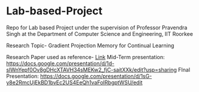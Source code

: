 # Lab-based-Project
Repo for Lab based Project under the supervision of Professor Pravendra Singh at the Department of Computer Science and Engineering, IIT Roorkee

Research Topic- Gradient Projection Memory for Continual Learning

Research Paper used as reference- [Link](https://arxiv.org/pdf/2103.09762v1.pdf)
Mid-Term presentation: https://docs.google.com/presentation/d/1d-sIWnYepf0Ov8gDHcXTAVH34sMEKw2_fjC-saitXXk/edit?usp=sharing
FInal Presentation: https://docs.google.com/presentation/d/1sG-y8e2RmcUjEkBD1bvEc2US4EeQh1vaFoIRbgptWSU/edit


